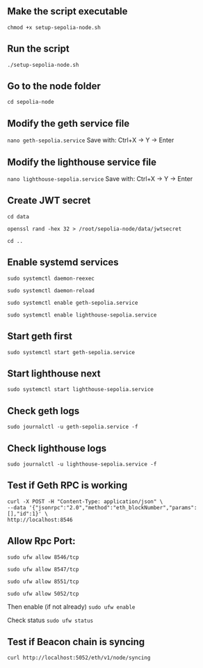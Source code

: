 ## Make the script executable
`chmod +x setup-sepolia-node.sh`

## Run the script
`./setup-sepolia-node.sh`

## Go to the node folder
`cd sepolia-node`

## Modify the geth service file
`nano geth-sepolia.service` Save with: Ctrl+X → Y → Enter

## Modify the lighthouse service file
   `nano lighthouse-sepolia.service` Save with: Ctrl+X → Y → Enter

## Create JWT secret
   `cd data`
   
   `openssl rand -hex 32 > /root/sepolia-node/data/jwtsecret`
   
   `cd ..`

## Enable systemd services
   `sudo systemctl daemon-reexec`
   
   `sudo systemctl daemon-reload`
   
   `sudo systemctl enable geth-sepolia.service`
   
   `sudo systemctl enable lighthouse-sepolia.service`

## Start geth first
   `sudo systemctl start geth-sepolia.service`

## Start lighthouse next
   `sudo systemctl start lighthouse-sepolia.service`

## Check geth logs
   `sudo journalctl -u geth-sepolia.service -f`

## Check lighthouse logs
   `sudo journalctl -u lighthouse-sepolia.service -f`

## Test if Geth RPC is working
    curl -X POST -H "Content-Type: application/json" \
    --data '{"jsonrpc":"2.0","method":"eth_blockNumber","params":[],"id":1}' \
    http://localhost:8546

## Allow Rpc Port:
   `sudo ufw allow 8546/tcp`
   
   `sudo ufw allow 8547/tcp`
   
   `sudo ufw allow 8551/tcp`
   
   `sudo ufw allow 5052/tcp`
   
Then enable (if not already)
   `sudo ufw enable`
   
Check status
    `sudo ufw status`

## Test if Beacon chain is syncing
    curl http://localhost:5052/eth/v1/node/syncing
